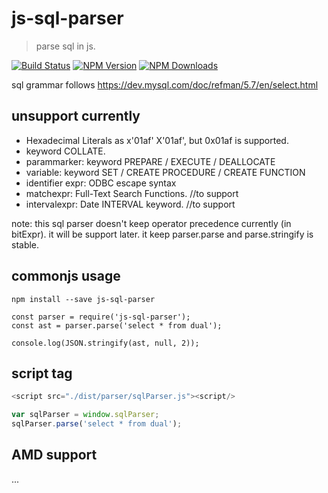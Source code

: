 # js-sql-parser

> parse sql in js.

[![Build Status][travis-image]][travis-url]
[![NPM Version][npm-image]][npm-url]
[![NPM Downloads][downloads-image]][downloads-url]

sql grammar follows https://dev.mysql.com/doc/refman/5.7/en/select.html

## unsupport currently

- Hexadecimal Literals as x'01af' X'01af', but 0x01af is supported.
- keyword COLLATE.
- parammarker: keyword PREPARE / EXECUTE / DEALLOCATE
- variable: keyword SET / CREATE PROCEDURE / CREATE FUNCTION
- identifier expr: ODBC escape syntax
- matchexpr: Full-Text Search Functions. //to support
- intervalexpr: Date INTERVAL keyword. //to support

note: 
this sql parser doesn't keep operator precedence currently (in bitExpr). it will be support later.
it keep parser.parse and parse.stringify is stable.

## commonjs usage

`npm install --save js-sql-parser`

```
const parser = require('js-sql-parser');
const ast = parser.parse('select * from dual');

console.log(JSON.stringify(ast, null, 2));
```

## script tag

```js
<script src="./dist/parser/sqlParser.js"><script/>

var sqlParser = window.sqlParser;
sqlParser.parse('select * from dual');
```

## AMD support

...

[travis-image]: https://api.travis-ci.org/JavaScriptor/js-sql-parser.svg
[travis-url]: https://travis-ci.org/JavaScriptor/js-sql-parser
[npm-image]: https://img.shields.io/npm/v/js-sql-parser.svg
[npm-url]: https://npmjs.org/package/js-sql-parser
[downloads-image]: https://img.shields.io/npm/dm/js-sql-parser.svg
[downloads-url]: https://npmjs.org/package/js-sql-parser

